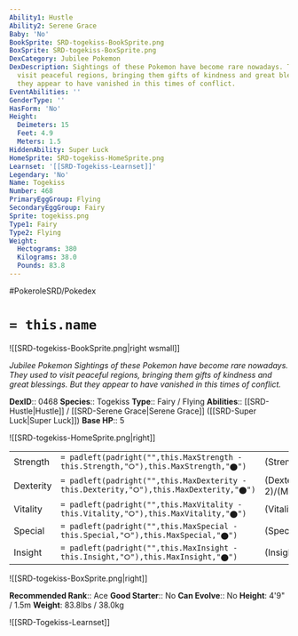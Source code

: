 ```yaml
---
Ability1: Hustle
Ability2: Serene Grace
Baby: 'No'
BookSprite: SRD-togekiss-BookSprite.png
BoxSprite: SRD-togekiss-BoxSprite.png
DexCategory: Jubilee Pokemon
DexDescription: Sightings of these Pokemon have become rare nowadays. They used to
  visit peaceful regions, bringing them gifts of kindness and great blessings. But
  they appear to have vanished in this times of conflict.
EventAbilities: ''
GenderType: ''
HasForm: 'No'
Height:
  Deimeters: 15
  Feet: 4.9
  Meters: 1.5
HiddenAbility: Super Luck
HomeSprite: SRD-togekiss-HomeSprite.png
Learnset: '[[SRD-Togekiss-Learnset]]'
Legendary: 'No'
Name: Togekiss
Number: 468
PrimaryEggGroup: Flying
SecondaryEggGroup: Fairy
Sprite: togekiss.png
Type1: Fairy
Type2: Flying
Weight:
  Hectograms: 380
  Kilograms: 38.0
  Pounds: 83.8
---
```


#PokeroleSRD/Pokedex

# `= this.name`

![[SRD-togekiss-BookSprite.png|right wsmall]]

*Jubilee Pokemon*
*Sightings of these Pokemon have become rare nowadays. They used to visit peaceful regions, bringing them gifts of kindness and great blessings. But they appear to have vanished in this times of conflict.*

**DexID**:: 0468
**Species**:: Togekiss
**Type**:: Fairy / Flying
**Abilities**:: [[SRD-Hustle|Hustle]] / [[SRD-Serene Grace|Serene Grace]] ([[SRD-Super Luck|Super Luck]])
**Base HP**:: 5

![[SRD-togekiss-HomeSprite.png|right]]

|           |                                                                                        |                                          |
| --------- | -------------------------------------------------------------------------------------- | ---------------------------------------- |
| Strength  | `= padleft(padright("",this.MaxStrength - this.Strength,"⭘"),this.MaxStrength,"⬤")`    | (Strength::2)/(MaxStrength::4)   |
| Dexterity | `= padleft(padright("",this.MaxDexterity - this.Dexterity,"⭘"),this.MaxDexterity,"⬤")` | (Dexterity:: 2)/(MaxDexterity::5) |
| Vitality  | `= padleft(padright("",this.MaxVitality - this.Vitality,"⭘"),this.MaxVitality,"⬤")`    | (Vitality::3)/(MaxVitality::6)   |
| Special   | `= padleft(padright("",this.MaxSpecial - this.Special,"⭘"),this.MaxSpecial,"⬤")`       | (Special::3)/(MaxSpecial::7)     |
| Insight   | `= padleft(padright("",this.MaxInsight - this.Insight,"⭘"),this.MaxInsight,"⬤")`       | (Insight::3)/(MaxInsight::6)     |

![[SRD-togekiss-BoxSprite.png|right]]

**Recommended Rank**:: Ace
**Good Starter**:: No
**Can Evolve**:: No
**Height**: 4'9" / 1.5m
**Weight**: 83.8lbs / 38.0kg

![[SRD-Togekiss-Learnset]]